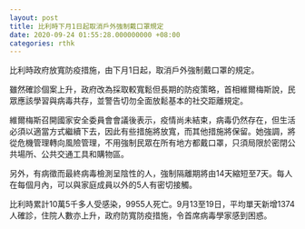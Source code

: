 ```yaml
---
layout: post
title: 比利時下月1日起取消戶外強制戴口罩規定
date: 2020-09-24 01:55:28.000000000 +08:00
categories: rthk
---
```


比利時政府放寬防疫措施，由下月1日起，取消戶外強制戴口罩的規定。

雖然確診個案上升，政府改為採取較寬鬆但長期的防疫策略，首相維爾梅斯說，民眾應該學習與病毒共存，並警告切勿全面放鬆基本的社交距離規定。

維爾梅斯召開國家安全委員會會議後表示，疫情尚未結束，病毒仍然存在，但生活必須以適當方式繼續下去，因此有些措施將放寬，而其他措施將保留。她強調，將從危機管理轉向風險管理，不用強制民眾在所有地方都戴口罩，只須局限於密閉公共場所、公共交通工具和購物區。

另外，有病徵而最終病毒檢測呈陰性的人，強制隔離期將由14天縮短至7天。每人在每個月內，可以與家庭成員以外的5人有密切接觸。

比利時累計10萬5千多人受感染，9955人死亡。9月13至19日，平均單天新增1374人確診，住院人數亦上升，政府防寬防疫措施，令首席病毒學家感到困惑。
